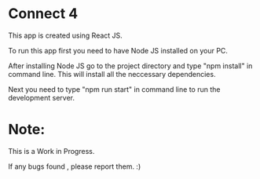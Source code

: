 # Connect 4

This app is created using React JS.<br/>

To run this app first you need to have Node JS installed on your PC.<br/>

After installing Node JS go to the project directory and type "npm install" in command line. This will install all the neccessary dependencies. <br/>

Next you need to type "npm run start" in command line to run the development server.<br/>

# Note:
This is a Work in Progress.<br/>

If any bugs found , please report them. :)